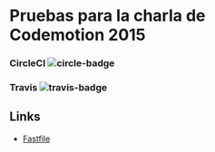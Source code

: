 # Pruebas para la charla de Codemotion 2015

### CircleCI ![circle-badge](https://circleci.com/gh/patoroco/codemotion2015.png?circle-token=16f26870b1ed2bf5175f3461731f3d9116310602)

### Travis ![travis-badge](https://travis-ci.org/patoroco/codemotion2015.svg)


## Links
- [Fastfile](fastfile/Fastfile)